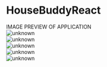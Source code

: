 ﻿# HouseBuddyReact <br />
IMAGE PREVIEW OF APPLICATION <br />
![unknown](https://user-images.githubusercontent.com/57007054/142352459-97ab117e-ec1a-4c48-af97-0efe40a2ef56.png) <br />
![unknown](https://user-images.githubusercontent.com/57007054/142352463-45d0f140-35a0-4415-a080-d059d637aa45.png) <br />
![unknown](https://user-images.githubusercontent.com/57007054/142352466-fb342d79-f046-499e-b91e-55b8e04b27fd.png) <br />
![unknown](https://user-images.githubusercontent.com/57007054/142352469-e9b73fdc-df6b-4a4a-aad1-564385bc104b.png) <br />
![unknown](https://user-images.githubusercontent.com/57007054/142352473-b23de39d-a4d1-42f8-aab9-4a249205d7b3.png) <br />
